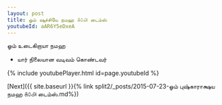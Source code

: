 ```yaml
---
layout: post
title: ஓம் ஷுச்சியே நமஹ ௧௦௮ டைம்ஸ்
youtubeId: aAR6Y5eDxeA
---
```

 
 
 ஓம் உடைகிறாயா நமஹ  
 
 -  யார் நிலையான வடிவம் கொண்டவர் 
 
  
 
  
 
 
 
 
 
 


{% include youtubePlayer.html id=page.youtubeId %}
 
[Next]({{ site.baseurl }}{% link  split2/_posts/2015-07-23-ஓம் புஷ்காராக்ஷய நமஹ ௧௦௮ டைம்ஸ்.md%})
 

